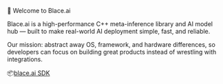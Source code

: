 👋 Welcome to Blace.ai

Blace.ai is a high-performance C++ meta-inference library and AI model hub — built to make real-world AI deployment simple, fast, and reliable.

Our mission: abstract away OS, framework, and hardware differences, so developers can focus on building great products instead of wrestling with integrations.

📦[blace.ai SDK](https://github.com/blace-ai/blace-ai)
